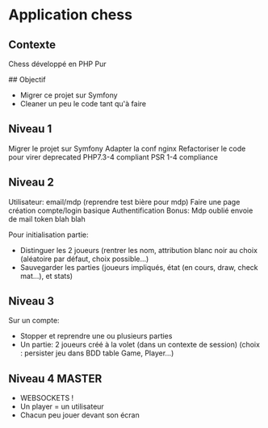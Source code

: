 # Application chess

## Contexte

Chess développé en PHP Pur

## Objectif

- Migrer ce projet sur Symfony
- Cleaner un peu le code tant qu'à faire

## Niveau 1

Migrer le projet sur Symfony
Adapter la conf nginx 
Refactoriser le code pour virer deprecated
PHP7.3-4 compliant
PSR 1-4 compliance

## Niveau 2

Utilisateur:
email/mdp (reprendre test bière pour mdp)
Faire une page création compte/login basique
Authentification
Bonus: Mdp oublié envoie de mail token blah blah

Pour initialisation partie:
- Distinguer les 2 joueurs (rentrer les nom, attribution blanc noir au choix (aléatoire par défaut, choix possible...)
- Sauvegarder les parties (joueurs impliqués, état (en cours, draw, check mat...), et stats)

 
## Niveau 3
Sur un compte:
- Stopper et reprendre une ou plusieurs parties
- Un partie: 2 joueurs créé à la volet (dans un contexte de session) 
   (choix : persister jeu dans BDD table Game, Player...)


## Niveau 4 MASTER
- WEBSOCKETS !
- Un player = un utilisateur
- Chacun peu jouer devant son écran

